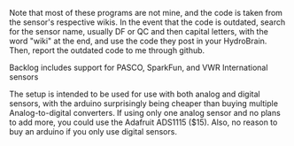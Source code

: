 Note that most of these programs are not mine, and the code is taken from the sensor's respective wikis.
In the event that the code is outdated, search for the sensor name, usually DF or QC and then capital letters, with the word "wiki" at the end, and use the code they post in your HydroBrain.
Then, report the outdated code to me through github.

Backlog includes support for
PASCO, SparkFun, and VWR International sensors

The setup is intended to be used for use with both analog and digital sensors, with the arduino surprisingly being cheaper than buying multiple Analog-to-digital converters. If using only one analog sensor and no plans to add more, you could use the Adafruit ADS1115 ($15). Also, no reason to buy an arduino if you only use digital sensors.
